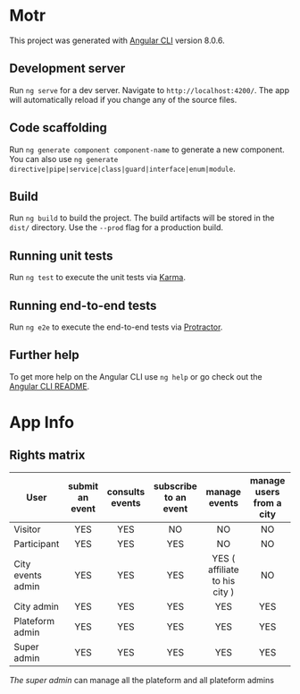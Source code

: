 # Motr

This project was generated with [Angular CLI](https://github.com/angular/angular-cli) version 8.0.6.

## Development server

Run `ng serve` for a dev server. Navigate to `http://localhost:4200/`. The app will automatically reload if you change any of the source files.

## Code scaffolding

Run `ng generate component component-name` to generate a new component. You can also use `ng generate directive|pipe|service|class|guard|interface|enum|module`.

## Build

Run `ng build` to build the project. The build artifacts will be stored in the `dist/` directory. Use the `--prod` flag for a production build.

## Running unit tests

Run `ng test` to execute the unit tests via [Karma](https://karma-runner.github.io).

## Running end-to-end tests

Run `ng e2e` to execute the end-to-end tests via [Protractor](http://www.protractortest.org/).

## Further help

To get more help on the Angular CLI use `ng help` or go check out the [Angular CLI README](https://github.com/angular/angular-cli/blob/master/README.md).

# App Info 

## Rights matrix

| User | submit an event  | consults events  | subscribe to an event | manage events | manage users from a city | manage the plateform  | 
| ---- |:----------------:|:----------------------:|:---------------:|:-------------:|:------------------------:|:---------------------:|
| Visitor  | YES | YES | NO | NO | NO | NO |
| Participant | YES | YES | YES | NO | NO | NO |
| City events admin  | YES | YES | YES | YES ( affiliate to his city ) | NO | NO |
| City admin  | YES | YES | YES | YES | YES | NO |
| Plateform admin  | YES | YES | YES | YES | YES | YES |
| Super admin  | YES | YES | YES | YES | YES | YES |

*The super admin* can manage all the plateform and all plateform admins